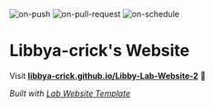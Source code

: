 
  ![on-push](../../actions/workflows/on-push.yaml/badge.svg)
  ![on-pull-request](../../actions/workflows/on-pull-request.yaml/badge.svg)
  ![on-schedule](../../actions/workflows/on-schedule.yaml/badge.svg)

  # Libbya-crick's Website

  Visit **[libbya-crick.github.io/Libby-Lab-Website-2](https://libbya-crick.github.io/Libby-Lab-Website-2)** 🚀

  _Built with [Lab Website Template](https://greene-lab.gitbook.io/lab-website-template-docs)_
